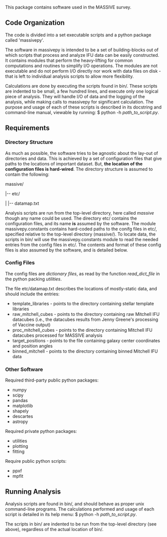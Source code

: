 This package contains software used in the MASSIVE survey.

## Code Organization

The code is divided into a set executable scripts and a python package called
'massivepy'.

The software in massivepy is intended to be a set of building-blocks out of
which scripts that process and analyze IFU data can be easily constructed. It
contains modules that perform the heavy-lifting for common computations and
routines to simplify I/O operations. The modules are not executable and do not perform I/O directly nor work with data files on disk - that is left to
individual analysis scripts to allow more flexibility.

Calculations are done by executing the scripts found in bin/. These scripts
are indented to be small, a few hundred lines, and execute only one logical
piece of analysis. They will handle I/O of data and the logging of the analysis, while making calls to massivepy for significant calculation. The
purpose and usage of each of these scripts is described in its docstring and
command-line manual, viewable by running: $ python -h *path_to_script.py*.

## Requirements

### Directory Structure
As much as possible, the software tries to be agnostic about the lay-out of directories and data. This is achieved by a set of configuration files that
give paths to the locations of important dataset. But, **the location of the configuration files is hard-wired**. The directory structure is assumed to contain the following:

massive/

|-- etc/

|   |-- datamap.txt

Analysis scripts are run from the top-level directory, here called *massive* though any name could be used.  The directory etc/ contains the configuration
files, and its name **is** assumed by the software. The module
massivepy.constants contains hard-coded paths to the conifg files in etc/,
specified relative to the top-level directory (massive/). To locate data,
the scripts in bin/ will use the massivepy.constants module to read the
needed entries from the config files in etc/.  The contents and format of
these config files is also assumed by the software, and is detailed below.

### Config Files
The config files are *dictionary files*, as read by the function *read_dict_file* in the python packing *utilities*.

The file etc/datamap.txt describes the locations of mostly-static data, and
should include the entries:
- template_libraries - points to the directory containing stellar template libraries
- raw_mitchell_cubes - points to the directory containing raw Mitchell IFU
datacubes (i.e., the datacubes results from Jenny Greene's processing of
Vaccine output)
- proc_mitchell_cubes - points to the directory containing Mitchell IFU
datacubes processed for MASSIVE analysis
- target_positions - points to the file containing galaxy center coordinates
and position angles
- binned_mitchell -  points to the directory containing binned Mitchell IFU
data

### Other Software
Required third-party public python packages:
- numpy
- scipy
- pandas
- matplotlib
- shapely
- descartes
- astropy

Required private python packages:
- utilities
- plotting
- fitting

Require public python scripts:
- ppxf
- mpfit

## Running Analysis

Analysis scripts are found in bin/, and should behave as proper unix
command-line programs. The calculations performed and usage of each script
is detailed in its help menu: $ python -h *path_to_script.py*.

The scripts in bin/ are indented to be run from the top-level directory (see above), regardless of the actual location of bin/.